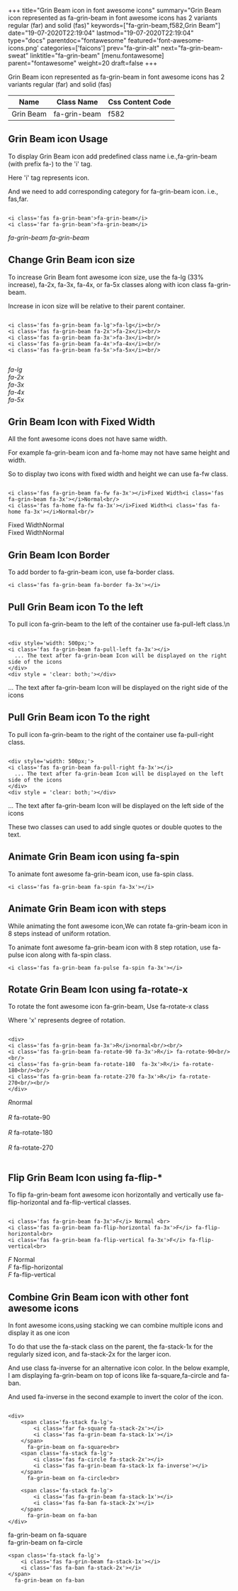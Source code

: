 +++
title="Grin Beam icon in font awesome icons"
summary="Grin Beam icon represented as fa-grin-beam in font awesome icons has 2 variants regular (far) and solid (fas)"
keywords=["fa-grin-beam,f582,Grin Beam"]
date="19-07-2020T22:19:04"
lastmod="19-07-2020T22:19:04"
type="docs"
parentdoc="fontawesome"
featured='font-awesome-icons.png'
categories=['faicons']
prev="fa-grin-alt"
next="fa-grin-beam-sweat"
linktitle="fa-grin-beam"
[menu.fontawesome]
parent="fontawesome"
weight=20
draft=false
+++


Grin Beam icon represented as fa-grin-beam in font awesome icons has 2 variants regular (far) and solid (fas)

<div class='table-responsive'><table class='table'><thead><tr><th>Name</th><th>Class Name</th><th>Css Content Code</th></tr></thead><tbody><tr><td>Grin Beam</td><td>fa-grin-beam</td><td>f582</td></tr></tbody></table></div>



## Grin Beam icon Usage

To display Grin Beam icon add predefined class name i.e.,fa-grin-beam (with prefix fa-) to the 'i' tag.

Here 'i' tag represents icon.

And we need to add corresponding category for fa-grin-beam icon. i.e., fas,far.


```

<i class='fas fa-grin-beam'>fa-grin-beam</i>
<i class='far fa-grin-beam'>fa-grin-beam</i>
```

<i class='fas fa-grin-beam'>fa-grin-beam</i>
<i class='far fa-grin-beam'>fa-grin-beam</i>




## Change Grin Beam icon size
To increase Grin Beam font awesome icon size, use the fa-lg (33% increase), fa-2x, fa-3x, fa-4x, or fa-5x classes along with icon class fa-grin-beam.

Increase in icon size will be relative to their parent container. 

```

<i class='fas fa-grin-beam fa-lg'>fa-lg</i><br/>
<i class='fas fa-grin-beam fa-2x'>fa-2x</i><br/>
<i class='fas fa-grin-beam fa-3x'>fa-3x</i><br/>
<i class='fas fa-grin-beam fa-4x'>fa-4x</i><br/>
<i class='fas fa-grin-beam fa-5x'>fa-5x</i><br/>
            
```

<i class='fas fa-grin-beam fa-lg'>fa-lg</i><br/>
<i class='fas fa-grin-beam fa-2x'>fa-2x</i><br/>
<i class='fas fa-grin-beam fa-3x'>fa-3x</i><br/>
<i class='fas fa-grin-beam fa-4x'>fa-4x</i><br/>
<i class='fas fa-grin-beam fa-5x'>fa-5x</i><br/>
            



## Grin Beam Icon with Fixed Width 

All the font awesome icons does not have same width.

For example fa-grin-beam icon and fa-home may not have same height and width.

So to display two icons with fixed width and height we can use fa-fw class.


```

<i class='fas fa-grin-beam fa-fw fa-3x'></i>Fixed Width<i class='fas fa-grin-beam fa-3x'></i>Normal<br/>
<i class='fas fa-home fa-fw fa-3x'></i>Fixed Width<i class='fas fa-home fa-3x'></i>Normal<br/>
```

<i class='fas fa-grin-beam fa-fw fa-3x'></i>Fixed Width<i class='fas fa-grin-beam fa-3x'></i>Normal<br/>
<i class='fas fa-home fa-fw fa-3x'></i>Fixed Width<i class='fas fa-home fa-3x'></i>Normal<br/>



## Grin Beam Icon Border 

To add border to fa-grin-beam icon, use fa-border class.


```
<i class='fas fa-grin-beam fa-border fa-3x'></i>

```
<i class='fas fa-grin-beam fa-border fa-3x'></i>





## Pull Grin Beam icon To the left

To pull icon fa-grin-beam to the left of the container use fa-pull-left class.\n

```

<div style='width: 500px;'>
<i class='fas fa-grin-beam fa-pull-left fa-3x'></i>
  ... The text after fa-grin-beam Icon will be displayed on the right side of the icons
</div>
<div style = 'clear: both;'></div>
```

<div style='width: 500px;'>
<i class='fas fa-grin-beam fa-pull-left fa-3x'></i>
  ... The text after fa-grin-beam Icon will be displayed on the right side of the icons
</div>
<div style = 'clear: both;'></div>




## Pull Grin Beam icon To the right
To pull icon fa-grin-beam to the right of the container use fa-pull-right class.

```

<div style='width: 500px;'>
<i class='fas fa-grin-beam fa-pull-right fa-3x'></i>
  ... The text after fa-grin-beam Icon will be displayed on the left side of the icons
</div>
<div style = 'clear: both;'></div>
```

<div style='width: 500px;'>
<i class='fas fa-grin-beam fa-pull-right fa-3x'></i>
  ... The text after fa-grin-beam Icon will be displayed on the left side of the icons
</div>
<div style = 'clear: both;'></div>

These two classes can used to add single quotes or double quotes to the text.


## Animate Grin Beam icon using fa-spin
To animate font awesome fa-grin-beam icon, use fa-spin class.

```
<i class='fas fa-grin-beam fa-spin fa-3x'></i>
```
<i class='fas fa-grin-beam fa-spin fa-3x'></i>




## Animate Grin Beam icon with steps
While animating the font awesome icon,We can rotate fa-grin-beam icon in 8 steps instead of uniform rotation.

To animate font awesome fa-grin-beam icon with 8 step rotation, use fa-pulse icon along with fa-spin class.


```
<i class='fas fa-grin-beam fa-pulse fa-spin fa-3x'></i>

```
<i class='fas fa-grin-beam fa-pulse fa-spin fa-3x'></i>





## Rotate Grin Beam Icon using fa-rotate-x
To rotate the font awesome icon fa-grin-beam, Use fa-rotate-x class

Where 'x' represents degree of rotation.


```

<div>
<i class='fas fa-grin-beam fa-3x'>R</i>normal<br/><br/>
<i class='fas fa-grin-beam fa-rotate-90 fa-3x'>R</i> fa-rotate-90<br/><br/> 
<i class='fas fa-grin-beam fa-rotate-180  fa-3x'>R</i> fa-rotate-180<br/><br/> 
<i class='fas fa-grin-beam fa-rotate-270 fa-3x'>R</i> fa-rotate-270<br/><br/>
</div>
```

<div>
<i class='fas fa-grin-beam fa-3x'>R</i>normal<br/><br/>
<i class='fas fa-grin-beam fa-rotate-90 fa-3x'>R</i> fa-rotate-90<br/><br/> 
<i class='fas fa-grin-beam fa-rotate-180  fa-3x'>R</i> fa-rotate-180<br/><br/> 
<i class='fas fa-grin-beam fa-rotate-270 fa-3x'>R</i> fa-rotate-270<br/><br/>
</div>




## Flip Grin Beam Icon using fa-flip-*
To flip fa-grin-beam font awesome icon horizontally and vertically use fa-flip-horizontal and fa-flip-vertical classes. 

```

<i class='fas fa-grin-beam fa-3x'>F</i> Normal <br>
<i class='fas fa-grin-beam fa-flip-horizontal fa-3x'>F</i> fa-flip-horizontal<br>
<i class='fas fa-grin-beam fa-flip-vertical fa-3x'>F</i> fa-flip-vertical<br>
```

<i class='fas fa-grin-beam fa-3x'>F</i> Normal <br>
<i class='fas fa-grin-beam fa-flip-horizontal fa-3x'>F</i> fa-flip-horizontal<br>
<i class='fas fa-grin-beam fa-flip-vertical fa-3x'>F</i> fa-flip-vertical<br>




## Combine Grin Beam icon with other font awesome icons
In font awesome icons,using stacking we can combine multiple icons and display it as one icon 

To do that use the fa-stack class on the parent, the fa-stack-1x for the regularly sized icon, and fa-stack-2x for the larger icon.

And use class fa-inverse for an alternative icon color. 
In the below example, I am displaying fa-grin-beam on top of icons like fa-square,fa-circle and fa-ban.

And used fa-inverse in the second example to invert the color of the icon.

```

<div>
    <span class='fa-stack fa-lg'>
        <i class='far fa-square fa-stack-2x'></i>
        <i class='fas fa-grin-beam fa-stack-1x'></i>
    </span>
      fa-grin-beam on fa-square<br>
    <span class='fa-stack fa-lg'>
        <i class='fas fa-circle fa-stack-2x'></i>
        <i class='fas fa-grin-beam fa-stack-1x fa-inverse'></i>
    </span>
      fa-grin-beam on fa-circle<br>

    <span class='fa-stack fa-lg'>
        <i class='fas fa-grin-beam fa-stack-1x'></i>
        <i class='fas fa-ban fa-stack-2x'></i>
    </span>
      fa-grin-beam on fa-ban
</div>
```

<div>
    <span class='fa-stack fa-lg'>
        <i class='far fa-square fa-stack-2x'></i>
        <i class='fas fa-grin-beam fa-stack-1x'></i>
    </span>
      fa-grin-beam on fa-square<br>
    <span class='fa-stack fa-lg'>
        <i class='fas fa-circle fa-stack-2x'></i>
        <i class='fas fa-grin-beam fa-stack-1x fa-inverse'></i>
    </span>
      fa-grin-beam on fa-circle<br>

    <span class='fa-stack fa-lg'>
        <i class='fas fa-grin-beam fa-stack-1x'></i>
        <i class='fas fa-ban fa-stack-2x'></i>
    </span>
      fa-grin-beam on fa-ban
</div>






